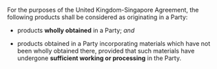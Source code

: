 For the purposes of the United Kingdom-Singapore Agreement, the following products shall be considered as originating in a Party:

- products **wholly obtained** in a Party; *and*

- products obtained in a Party incorporating materials which have not been wholly obtained there, provided that such materials have undergone **sufficient working or processing** in the Party.
